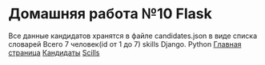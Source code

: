 # Домашняя работа №10 Flask

Все данные  кандидатов хранятся в файле candidates.json в виде списка словарей
Всего 7 человек(id от 1 до 7)
skills Django. Python
[Главная страница](http://127.0.0.1:5000/)
[Кандидаты](http://127.0.0.1:5000/candidates/id)
[Scills](http://127.0.0.1:5000/skills/python)
